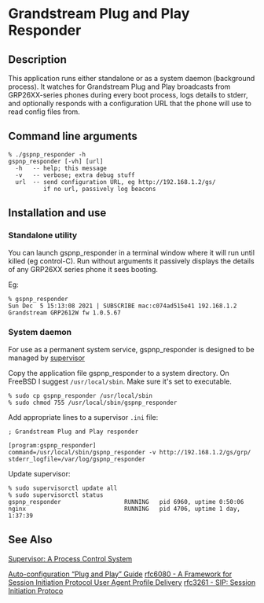 # Grandstream Plug and Play Responder
## Description

This application runs either standalone or as a system daemon
(background process). It watches for Grandstream Plug and Play
broadcasts from GRP26XX-series phones during every boot process,
logs details to stderr, and optionally responds with a configuration
URL that the phone will use to read config files from.

## Command line arguments
```
% ./gspnp_responder -h
gspnp_responder [-vh] [url]
  -h   -- help; this message
  -v   -- verbose; extra debug stuff
  url  -- send configuration URL, eg http://192.168.1.2/gs/
          if no url, passively log beacons
```

## Installation and use
### Standalone utility

You can launch gspnp_responder in a terminal window where it will
run until killed (eg control-C). Run without arguments it passively
displays the details of any GRP26XX series phone it sees booting.

Eg:
```
% gspnp_responder
Sun Dec  5 15:13:08 2021 | SUBSCRIBE mac:c074ad515e41 192.168.1.2 Grandstream GRP2612W fw 1.0.5.67
```

### System daemon

For use as a permanent system service, gspnp_responder is designed to be
managed by [supervisor](http://supervisord.org/)

Copy the application file gspnp_responder to a system directory.
On FreeBSD I suggest `/usr/local/sbin`. Make sure it's set to
executable.
```
% sudo cp gspnp_responder /usr/local/sbin
% sudo chmod 755 /usr/local/sbin/gspnp_responder
```

Add appropriate lines to a supervisor `.ini` file:
```
; Grandstream Plug and Play responder

[program:gspnp_responder]
command=/usr/local/sbin/gspnp_responder -v http://192.168.1.2/gs/grp/
stderr_logfile=/var/log/gspnp_responder
```

Update supervisor:
```
% sudo supervisorctl update all
% sudo supervisorctl status
gspnp_responder                  RUNNING   pid 6960, uptime 0:50:06
nginx                            RUNNING   pid 4706, uptime 1 day, 1:37:39
```

## See Also

[Supervisor: A Process Control System](http://supervisord.org/)

[Auto-configuration “Plug and Play” Guide](https://www.grandstream.com/hubfs/Product_Documentation/GRP2600_Plug_and_Play_Guide.pdf?hsLang=en)
[rfc6080 - A Framework for Session Initiation Protocol User Agent Profile Delivery](https://datatracker.ietf.org/doc/html/rfc6080)
[rfc3261 - SIP: Session Initiation Protoco](https://datatracker.ietf.org/doc/html/rfc3261)

